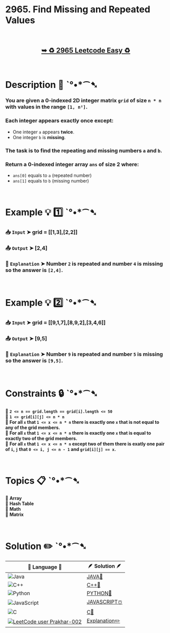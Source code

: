# 2965. Find Missing and Repeated Values

</br>

<h2 align="center"> 

<a href="https://leetcode.com/problems/find-missing-and-repeated-values/description/?envType=daily-question&envId=2025-03-06"><strong>➥ ♻️ 2965 Leetcode Easy ♻️ </strong></a>
</h2>

</br>

# Description 📜 ˋ°•*⁀➷

### You are given a 0-indexed 2D integer matrix `grid` of size `n * n` with values in the range `[1, n²]`.  
### Each integer appears exactly once **except**:

- One integer `a` appears **twice**.
- One integer `b` is **missing**.

### The task is to find the repeating and missing numbers `a` and `b`.

### Return a 0-indexed integer array `ans` of size 2 where:

- `ans[0]` equals to `a` (repeated number)
- `ans[1]` equals to `b` (missing number)

</br>

# Example 💡 1️⃣ ˋ°•*⁀➷

  ### 📥 `Input`  ➤ grid = [[1,3],[2,2]]

  ### 📤 `Output`  ➤ [2,4]

  ### 🔦 `Explanation`  ➤ Number `2` is repeated and number `4` is missing so the answer is `[2,4]`.

</br>

# Example 💡 2️⃣ ˋ°•*⁀➷

  ### 📥 `Input` ➤ grid = [[9,1,7],[8,9,2],[3,4,6]]

  ### 📤 `Output`  ➤ [9,5]

  ### 🔦 `Explanation` ➤ Number `9` is repeated and number `5` is missing so the answer is `[9,5]`.

</br>

# Constraints 🔒 ˋ°•*⁀➷

🔹 **`2 <= n == grid.length == grid[i].length <= 50`** </br>
🔹 **`1 <= grid[i][j] <= n * n`** </br>
🔹 **For all `x` that `1 <= x <= n * n` there is exactly one `x` that is not equal to any of the grid members.** </br>
🔹 **For all `x` that `1 <= x <= n * n` there is exactly one `x` that is equal to exactly two of the grid members.** </br>
🔹 **For all `x` that `1 <= x <= n * n` except two of them there is exatly one pair of `i`, `j` that `0 <= i, j <= n - 1` and `grid[i][j] == x`.** </br>

</br>

# Topics 📋 ˋ°•*⁀➷

🔸 **Array**  </br>
🔸 **Hash Table**  </br>
🔸 **Math**  </br>
🔸 **Matrix**  </br>

</br>

# Solution ✏️ ˋ°•*⁀➷

| 📒 Language 📒  | 🪶 Solution 🪶 |
| ------------- | ------------- |
|  ![Java](https://img.shields.io/badge/java-%23ED8B00.svg?style=for-the-badge&logo=openjdk&logoColor=white)  | [JAVA🍁]() |
|  ![C++](https://img.shields.io/badge/c++-%2300599C.svg?style=for-the-badge&logo=c%2B%2B&logoColor=white)  | [C++🎲]()  |
|  ![Python](https://img.shields.io/badge/python-3670A0?style=for-the-badge&logo=python&logoColor=ffdd54)    | [PYTHON🍰]() |
| ![JavaScript](https://img.shields.io/badge/javascript-%23323330.svg?style=for-the-badge&logo=javascript&logoColor=%23F7DF1E)   | [JAVASCRIPT☃️]() |
|   ![C](https://img.shields.io/badge/c-%2300599C.svg?style=for-the-badge&logo=c&logoColor=white)   | [C💖]()  |
| [![LeetCode user Prakhar-002](https://img.shields.io/badge/dynamic/json?style=for-the-badge&labelColor=black&color=%23ffa116&label=Solved&query=solvedOverTotal&url=https%3A%2F%2Fleetcode-badge.vercel.app%2Fapi%2Fusers%2FPrakhar-002&logo=leetcode&logoColor=yellow)](https://leetcode.com/Prakhar-002/)  | [Explanation✏️]() |


